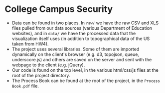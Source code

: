 # College Campus Security

- Data can be found in two places. In `raw/` we have the raw CSV and XLS files pulled from our data sources (various Department of Education websites), and in `data/` we have the processed data that the visualization itself uses (in addition to topographical data of the US taken from HW4).
- The project uses several libraries. Some of them are imported dynamically on the client's browser (e.g. d3, topojson, queue, underscore.js) and others are saved on the server and sent with the webpage to the client (e.g. jQuery).
- Our code is found on the top level, in the various html/css/js files at the root of the project directory.
- The Process Book can be found at the root of the project, in the `Process Book.pdf` file.